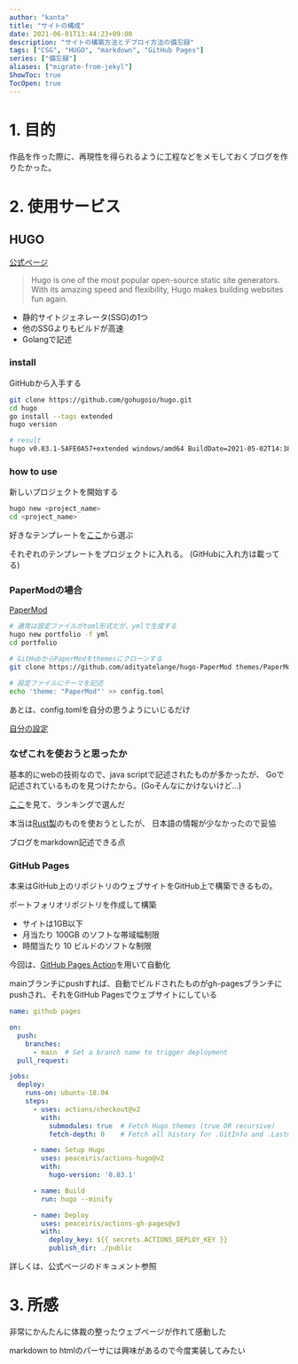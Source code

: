 ```yaml
---
author: "kanta"
title: "サイトの構成"
date: 2021-06-01T13:44:23+09:00
description: "サイトの構築方法とデプロイ方法の備忘録"
tags: ["CSG", "HUGO", "markdown", "GitHub Pages"]
series: ["備忘録"]
aliases: ["migrate-from-jekyl"]
ShowToc: true
TocOpen: true
---
```


# 1. 目的

作品を作った際に、再現性を得られるように工程などをメモしておくブログを作りたかった。

# 2. 使用サービス

## HUGO

[公式ページ](https://gohugo.io/)

> Hugo is one of the most popular open-source 
> static site generators. With its amazing speed and flexibility,
> Hugo makes building websites fun again.

- 静的サイトジェネレータ(SSG)の1つ
- 他のSSGよりもビルドが高速
- Golangで記述

### install

GitHubから入手する

```bash
git clone https://github.com/gohugoio/hugo.git
cd hugo
go install --tags extended
hugo version
```

```bash
# result
hugo v0.83.1-5AFE0A57+extended windows/amd64 BuildDate=2021-05-02T14:38:05Z VendorInfo=gohugoio
```

### how to use

新しいプロジェクトを開始する

```bash
hugo new <project_name>
cd <project_name>
```
好きなテンプレートを[ここ](https://themes.gohugo.io/)から選ぶ

それぞれのテンプレートをプロジェクトに入れる。
(GitHubに入れ方は載ってる)

### PaperModの場合

[PaperMod](https://github.com/adityatelange/hugo-PaperMod)

```bash
# 通常は設定ファイルがtoml形式だが、ymlで生成する
hugo new portfolio -f yml
cd portfolio

# GitHubからPaperModをthemesにクローンする
git clone https://github.com/adityatelange/hugo-PaperMod themes/PaperMod --depth=1

# 設定ファイルにテーマを記述
echo 'theme: "PaperMod"' >> config.toml
```

あとは、config.tomlを自分の思うようにいじるだけ

[自分の設定](https://github.com/KantaTamura/portfolio/blob/main/config.yml)

### なぜこれを使おうと思ったか

基本的にwebの技術なので、java scriptで記述されたものが多かったが、
Goで記述されているものを見つけたから。(Goそんなにかけないけど...)

[ここ](https://jamstack.org/generators/)を見て、ランキングで選んだ

本当は[Rust製](https://www.getzola.org/)のものを使おうとしたが、
日本語の情報が少なかったので妥協

ブログをmarkdown記述できる点

### GitHub Pages

本来はGitHub上のリポジトリのウェブサイトをGitHub上で構築できるもの。

ポートフォリオリポジトリを作成して構築

- サイトは1GB以下
- 月当たり 100GB のソフトな帯域幅制限
- 時間当たり 10 ビルドのソフトな制限

今回は、[GitHub Pages Action](https://github.com/marketplace/actions/github-pages-action)を用いて自動化

mainブランチにpushすれば、自動でビルドされたものがgh-pagesブランチにpushされ、それをGitHub Pagesでウェブサイトにしている

```yaml
name: github pages

on:
  push:
    branches:
      - main  # Set a branch name to trigger deployment
  pull_request:

jobs:
  deploy:
    runs-on: ubuntu-18.04
    steps:
      - uses: actions/checkout@v2
        with:
          submodules: true  # Fetch Hugo themes (true OR recursive)
          fetch-depth: 0    # Fetch all history for .GitInfo and .Lastmod

      - name: Setup Hugo
        uses: peaceiris/actions-hugo@v2
        with:
          hugo-version: '0.83.1'

      - name: Build
        run: hugo --minify

      - name: Deploy
        uses: peaceiris/actions-gh-pages@v3
        with:
          deploy_key: ${{ secrets.ACTIONS_DEPLOY_KEY }}
          publish_dir: ./public
```

詳しくは、公式ページのドキュメント参照

# 3. 所感

非常にかんたんに体裁の整ったウェブページが作れて感動した

markdown to htmlのパーサには興味があるので今度実装してみたい

